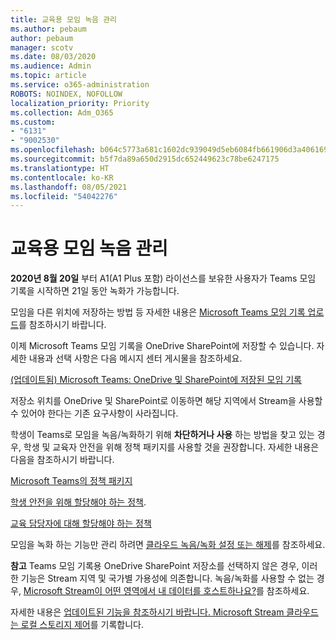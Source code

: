 ```yaml
---
title: 교육용 모임 녹음 관리
ms.author: pebaum
author: pebaum
manager: scotv
ms.date: 08/03/2020
ms.audience: Admin
ms.topic: article
ms.service: o365-administration
ROBOTS: NOINDEX, NOFOLLOW
localization_priority: Priority
ms.collection: Adm_O365
ms.custom:
- "6131"
- "9002530"
ms.openlocfilehash: b064c5773a681c1602dc939049d5eb6084fb661906d3a406169c31f313876a6b
ms.sourcegitcommit: b5f7da89a650d2915dc652449623c78be6247175
ms.translationtype: HT
ms.contentlocale: ko-KR
ms.lasthandoff: 08/05/2021
ms.locfileid: "54042276"
---
```

# <a name="manage-meeting-recordings-for-education"></a>교육용 모임 녹음 관리

**2020년 8월 20일** 부터 A1(A1 Plus 포함) 라이선스를 보유한 사용자가 Teams 모임 기록을 시작하면 21일 동안 녹화가 가능합니다.

모임을 다른 위치에 저장하는 방법 등 자세한 내용은 [Microsoft Teams 모임 기록 업로드](https://docs.microsoft.com/stream/portal-upload-teams-meeting-recording)를 참조하시기 바랍니다.

이제 Microsoft Teams 모임 기록을 OneDrive SharePoint에 저장할 수 있습니다. 자세한 내용과 선택 사항은 다음 메시지 센터 게시물을 참조하세요.

[(업데이트됨) Microsoft Teams: OneDrive 및 SharePoint에 저장된 모임 기록](https://portal.microsoft.com/Adminportal/Home?ref=MessageCenter&id=MC222640)

저장소 위치를 OneDrive 및 SharePoint로 이동하면 해당 지역에서 Stream을 사용할 수 있어야 한다는 기존 요구사항이 사라집니다.

학생이 Teams로 모임을 녹음/녹화하기 위해 **차단하거나 사용** 하는 방법을 찾고 있는 경우, 학생 및 교육자 안전을 위해 정책 패키지를 사용할 것을 권장합니다. 자세한 내용은 다음을 참조하시기 바랍니다.

[Microsoft Teams의 정책 패키지](https://docs.microsoft.com/microsoftteams/policy-packages-edu#policy-packages-in-microsoft-teams)

[학생 안전을 위해 할당해야 하는 정책](https://docs.microsoft.com/microsoftteams/policy-packages-edu#policies-that-should-be-assigned-for-student-safety).

[교육 담당자에 대해 할당해야 하는 정책](https://docs.microsoft.com/microsoftteams/policy-packages-edu#policies-that-should-be-assigned-for-educators)

모임을 녹화 하는 기능만 관리 하려면 [클라우드 녹음/녹화 설정 또는 해제](https://docs.microsoft.com/microsoftteams/cloud-recording#turn-on-or-turn-off-cloud-recording)를 참조하세요.

**참고** Teams 모임 기록용 OneDrive SharePoint 저장소를 선택하지 않은 경우, 이러한 기능은 Stream 지역 및 국가별 가용성에 의존합니다. 녹음/녹화를 사용할 수 없는 경우, [Microsoft Stream이 어떤 영역에서 내 데이터를 호스트하나요?](https://docs.microsoft.com/stream/faq#which-regions-does-microsoft-stream-host-my-data-in)를 참조하세요.

자세한 내용은 [업데이트된 기능을 참조하시기 바랍니다. Microsoft Stream 클라우드는 로컬 스토리지 제어](https://admin.microsoft.com/AdminPortal/Home#/MessageCenter?id=MC214327)를 기록합니다.